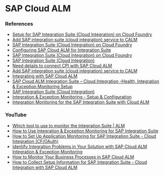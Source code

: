# SAP Cloud ALM



### References 
* [Setup for SAP Integration Suite (Cloud Integration) on Cloud Foundry](https://support.sap.com/en/alm/sap-cloud-alm/operations/expert-portal/setup-managed-services/setup-cpi-cf.html?anchorId=section_2065216453_c_1946222274)
* [Add SAP integration suite (cloud integration) service to CALM](https://community.sap.com/t5/technology-q-a/add-sap-integration-suite-cloud-integration-service-to-calm/qaq-p/12787428)
* [SAP Integration Suite (Cloud Integration) on Cloud Foundry](https://support.sap.com/en/alm/sap-cloud-alm/operations/expert-portal/setup-managed-services/setup-cpi-cf.html?anchorId=section_1783549988_c)
* [Configuring SAP Cloud ALM for Integration Suite](https://community.sap.com/t5/technology-blogs-by-members/configuring-sap-cloud-alm-for-integration-suite/ba-p/13708615)
* [SAP Integration Suite (Cloud Integration) on Cloud Foundry](https://support.sap.com/en/alm/sap-cloud-alm/operations/expert-portal/setup-managed-services/setup-cpi-cf.html?anchorId=section_369985517_co)
* [SAP Integration Suite (Cloud Integration)](https://support.sap.com/en/alm/sap-cloud-alm/operations/expert-portal/integration-monitoring/calm-cpi.html?anchorId=section_2065216453_c)
* [Need details to connect CPI with SAP Cloud ALM](https://community.sap.com/t5/technology-q-a/need-details-to-connect-cpi-with-sap-cloud-alm/qaq-p/12792529)
* [Add SAP integration suite (cloud integration) service to CALM](https://community.sap.com/t5/technology-q-a/add-sap-integration-suite-cloud-integration-service-to-calm/qaq-p/12787428)
* [Integrating with SAP Cloud ALM](https://help.sap.com/docs/DI_ICS/925366f331c54ee88e2b61ddae0be9fc/960a20e24c074add8291b819cc002075.html)
* [SAP Cloud ALM Integration Suite – Cloud Integration -Health, Integration & Exception Monitoring Setup](https://www.sprintegrate.com/cpi/sap-cloud-alm-and-integration-suite-cloud-integration-integration-exception-monitoring-setup/)
* [SAP Integration Suite (Cloud Integration)](https://support.sap.com/en/alm/sap-cloud-alm/operations/expert-portal/integration-monitoring/calm-cpi.html?anchorId=section_2065216453_c)
* [Integration & Exception Monitoring - Setup &
Configuration](https://support.sap.com/en/alm/sap-cloud-alm/operations/expert-portal/integration-monitoring/int-mon-setup-support.html?anchorId=section_1683886374_c)
* [Integration Monitoring for the SAP Integration Suite with Cloud ALM](https://community.sap.com/t5/technology-blogs-by-members/integration-monitoring-for-the-sap-integration-suite-with-cloud-alm/ba-p/13571273)


### YouTube
- [Which tool to use to monitor the Integration Suite | ALM](https://www.youtube.com/watch?v=i7FgxbtOxSA)
- [How to Use Integration & Exception Monitoring for SAP Integration Suite](https://www.youtube.com/watch?v=zsHk1155mDY)
- [How to Set Up Application Monitoring for SAP Integration Suite - Cloud Integration (CF/OAuth)](https://www.youtube.com/watch?v=iXC4PGPNtpg)
- [Identify Integration Problems in Your Solution with SAP Cloud ALM Integration & Exception Monitoring](https://www.youtube.com/watch?v=I5IoZocPfAE)
- [How to Monitor Your Business Processes in SAP Cloud ALM](https://www.youtube.com/watch?v=kqvF4qbx1i0&list=PLFrwZZeBUtfjJmGp_qL018iLv3RCYzo6Y)
- [How to Collect Setup Information for SAP Integration Suite - Cloud Integration with SAP Cloud ALM](https://www.youtube.com/watch?v=K6P5NGR3nWM)
